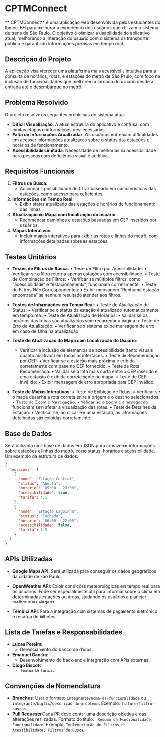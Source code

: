 # CPTMConnect

** CPTMConnect** é uma aplicação web desenvolvida pelos estudantes do Ibmec-BH para melhorar a experiência dos usuários que utilizam o sistema de trens de São Paulo. O objetivo é otimizar a usabilidade do aplicativo atual, melhorando a interação do usuário com o sistema de transporte público e garantindo informações precisas em tempo real.

## Descrição do Projeto

A aplicação visa oferecer uma plataforma mais acessível e intuitiva para a consulta de horários, rotas, e estações do metrô de São Paulo, com foco na inclusão de funcionalidades que melhorem a jornada do usuário desde a entrada até o desembarque no metrô.

## Problema Resolvido

O projeto resolve os seguintes problemas do sistema atual:

- **Difícil Visualização**: A atual estrutura do aplicativo é confusa, com muitas etapas e informações desnecessárias.
- **Falta de Informações Atualizadas**: Os usuários enfrentam dificuldades em acessar informações atualizadas sobre o status das estações e horários de funcionamento.
- **Acessibilidade Limitada**: Necessidade de melhorias na acessibilidade para pessoas com deficiência visual e auditiva.

## Requisitos Funcionais

1. **Filtros de Busca**:
   - Adicionar a possibilidade de filtrar baseado em características das estações, como acesso para deficientes.
2. **Informações em Tempo Real**:
   - Exibir status atualizado das estações e horários de funcionamento das linhas.
3. **Atualização do Mapa com localização do usuário**:
   - Recomendar caminhos e estações baseadas em CEP inseridos por usuários.
4. **Mapas Interativos**:
   - Incluir mapas interativos para exibir as rotas e linhas do metrô, com informações detalhadas sobre as estações.

## Testes Unitários

- **Testes de Filtros de Busca**:
  • Teste de Filtro por Acessibilidade:
  • Verificar se o filtro retorna apenas estações com acessibilidade.
  • Teste de Combinação de Filtros:
  • Verificar se múltiplos filtros, como “acessibilidade” e “estacionamento”, funcionam corretamente.
  • Teste de Filtros Não Correspondentes:
  • Exibir mensagem “Nenhuma estação encontrada” se nenhum resultado atender aos filtros.

- **Testes de Informações em Tempo Real**:
  • Teste de Atualização de Status:
  • Verificar se o status da estação é atualizado automaticamente em tempo real.
  • Teste de Atualização de Horários:
  • Validar se os horários das linhas são atualizados sem recarregar a página.
  • Teste de Erro de Atualização:
  • Verificar se o sistema exibe mensagem de erro em caso de falha na atualização.

- **Teste de Atualização do Mapa com Localização do Usuário**:
  - Verificar a inclusão de elementos de acessibilidade (tanto visuais quanto auditivos) em todas as interfaces.
    • Teste de Recomendação por CEP:
    • Verificar se a estação mais próxima é exibida corretamente com base no CEP fornecido.
    • Teste de Rota Recomendada:
    • Validar se a rota mais curta entre o CEP inserido e uma estação é exibida corretamente no mapa.
    • Teste de CEP Inválido:
    • Exibir mensagem de erro apropriada para CEP inválido.
- **Teste de Mapas Interativos**:
  • Teste de Exibição de Rotas:
  • Verificar se o mapa desenha a rota correta entre a origem e o destino selecionados.
  • Teste de Zoom e Navegação:
  • Validar se o zoom e a navegação funcionam sem afetar a visualização das rotas.
  • Teste de Detalhes da Estação:
  • Verificar se, ao clicar em uma estação, as informações detalhadas são exibidas corretamente.

## Base de Dados

Será utilizada uma base de dados em JSON para armazenar informações sobre estações e linhas do metrô, como status, horários e acessibilidade. Um exemplo da estrutura de dados:

```json
{
  "estacoes": [
    {
      "nome": "Estação Central",
      "status": "Aberta",
      "horario": "05:00 - 23:00",
      "acessibilidade": true,
      "tarifa": 4.5
    },
    {
      "nome": "Estação Lagoinha",
      "status": "Fechada",
      "horario": "06:00 - 22:00",
      "acessibilidade": false,
      "tarifa": 4.5
    }
  ]
}
```

## APIs Utilizadas

- **Google Maps API**: Será utilizada para conseguir os dados geográficos da cidade de São Paulo.

- **OpenWeather API**: Exibir condições meteorológicas em tempo real para os usuários. Pode ser especialmente útil para informar sobre o clima em determinadas estações ou áreas, ajudando os usuários a planejar melhor suas viagens.

- **Tembici API**: Para a integração com sistemas de pagamento eletrônico e recarga de bilhetes.

## Lista de Tarefas e Responsabilidades

- **Lucas Pereira**:
  - Gerenciamento do banco de dados.
- **Emanuel Gandra**:
  - Desenvolvimento do back-end e integração com APIs externas.
- **Diogo Biscoto**:
  - Testes Unitários.

## Convenções de Nomenclatura

- **Branches**: Usar o formato `integrante/nome-da-funcionalidade` ou `integrante/bugfix/descricao-do-problema`. Exemplo: `feature/filtro-buscas`.
- **Pull Requests**:Cada PR deve conter uma descrição objetiva e das alterações realizadas. Formato do título: ` Resumo da Funcionalidade, Funcionalidade`. Exemplo: `Implementação de Filtros de Acessibilidade, Filtros de Busca`.
